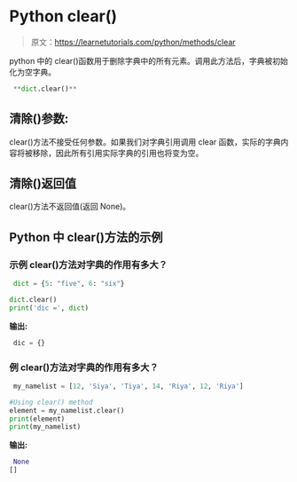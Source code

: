# Python clear()

> 原文：<https://learnetutorials.com/python/methods/clear>

python 中的 clear()函数用于删除字典中的所有元素。调用此方法后，字典被初始化为空字典。

```py
 **dict.clear()** 

```

## 清除()参数:

clear()方法不接受任何参数。如果我们对字典引用调用 clear 函数，实际的字典内容将被移除，因此所有引用实际字典的引用也将变为空。

## 清除()返回值

clear()方法不返回值(返回 None)。

## Python 中 clear()方法的示例

### 示例 clear()方法对字典的作用有多大？

```py
 dict = {5: "five", 6: "six"}

dict.clear()
print('dic =', dict) 

```

**输出:**

```py
 dic = {} 
```

### 例 clear()方法对字典的作用有多大？

```py
 my_namelist = [12, 'Siya', 'Tiya', 14, 'Riya', 12, 'Riya']

#Using clear() method
element = my_namelist.clear()
print(element)
print(my_namelist) 

```

**输出:**

```py
 None
[] 
```